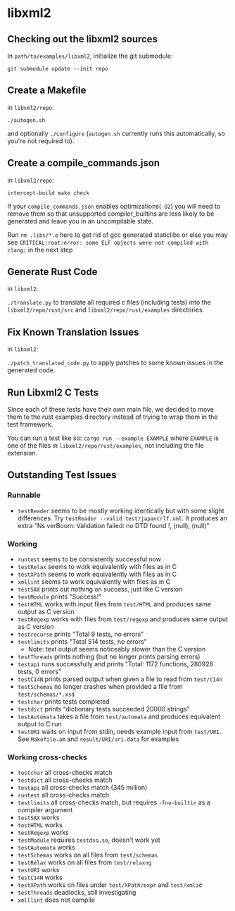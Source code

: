 # libxml2

## Checking out the libxml2 sources

In `path/to/examples/libxml2`, initialize the git submodule:

`git submodule update --init repo`

## Create a Makefile

in `libxml2/repo`:

`./autogen.sh`

and optionally `./configure` (`autogen.sh` currently runs this automatically,
so you're not required to).

## Create a compile_commands.json

in `libxml2/repo`:

`intercept-build make check`

If your `compile_commands.json` enables optimizations(`-O2`) you will need to remove them so that unsupported compiler_builtins are less likely to be generated and leave you in an uncompilable state.

Run `rm .libs/*.o` here to get rid of gcc generated staticlibs or else you may see `CRITICAL:root:error: some ELF objects were not compiled with clang:` in the next step

## Generate Rust Code

in `libxml2`:

`./translate.py` to translate all required c files (including tests) into the `libxml2/repo/rust/src` and `libxml2/repo/rust/examples` directories.

## Fix Known Translation Issues

in `libxml2`:

`./patch_translated_code.py` to apply patches to some known issues in the generated code.

## Run Libxml2 C Tests

Since each of these tests have their own main file, we decided to move them to the rust examples directory instead of trying to wrap them in the test framework.

You can run a test like so: `cargo run --example EXAMPLE` where `EXAMPLE` is one of the files in `libxml2/repo/rust/examples`, not including the file extension.

## Outstanding Test Issues

### Runnable

* `testReader` seems to be mostly working identically but with some slight differences. Try `testReader --valid test/japancrlf.xml`. It produces an extra "Ns verBoom: Validation failed: no DTD found !, (null), (null)"

### Working

* `runtest` seems to be consistently successful now
* `testRelax` seems to work equivalently with files as in C
* `testXPath` seems to work equivalently with files as in C
* `xmllint` seems to work equivalently with files as in C
* `testSAX` prints out nothing on success, just like C version
* `testModule` prints "Success!"
* `testHTML` works with input files from `test/HTML` and produces same output as C version
* `testRegexp` works with files from `test/regexp` and produces same output as C version
* `testrecurse` prints "Total 9 tests, no errors"
* `testlimits` prints "Total 514 tests, no errors"
    * Note: text output seems noticeably slower than the C version
* `testThreads` prints nothing (but no longer prints parsing errors)
* `testapi` runs successfully and prints "Total: 1172 functions, 280928 tests, 0 errors"
* `testC14N` prints parsed output when given a file to read from `test/c14n`
* `testSchemas` no longer crashes when provided a file from `test/schemas/*.xsd`
* `testchar` prints tests completed
* `testdict` prints "dictionary tests succeeded 20000 strings"
* `testAutomata` takes a file from `test/automata` and produces equivalent output to C run
* `testURI` waits on input from stdin, needs example input from `test/URI`. See `Makefile.am` and `result/URI/uri.data` for examples

### Working cross-checks
* `testchar` all cross-checks match
* `testdict` all cross-checks match
* `testapi` all cross-checks match (345 million)
* `runtest` all cross-checks match
* `testlimits` all cross-checks match, but requires `-fno-builtin` as a compiler argument
* `testSAX` works
* `testHTML` works
* `testRegexp` works
* `testModule` requires `testdso.so`, doesn't work yet
* `testAutomata` works
* `testSchemas` works on all files from `test/schemas`
* `testRelax` works on all files from `test/relaxng`
* `testURI` works
* `testC14N` works
* `testXPath` works on files under `test/XPath/expr` and `test/xmlid`
* `testThreads` deadlocks, still investigating
* `xmlllint` does not compile

